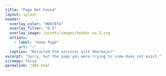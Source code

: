 ```yaml
---
title: "Page Not Found"
layout: splash
header:
  overlay_color: "#0078f4"
  overlay_filter: "0.5"
  overlay_image: /assets/images/header-os-1.svg
  actions:
    - label: "Home Page"
      url: "/"
  caption: "Detailed FCA services with Obermajer"
excerpt: "Sorry, but the page you were trying to view does not exist."
sitemap: false
permalink: /404.html
---
```


